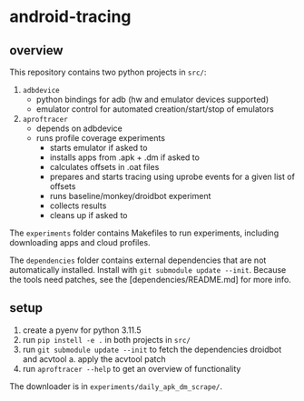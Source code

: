 # android-tracing

## overview

This repository contains two python projects in `src/`: 

1. `adbdevice`
    - python bindings for adb (hw and emulator devices supported)
    - emulator control for automated creation/start/stop of emulators
2. `aproftracer`
    - depends on adbdevice
    - runs profile coverage experiments
        - starts emulator if asked to
        - installs apps from .apk + .dm if asked to
        - calculates offsets in .oat files
        - prepares and starts tracing using uprobe events for a given list of offsets
        - runs baseline/monkey/droidbot experiment
        - collects results
        - cleans up if asked to

The `experiments` folder contains Makefiles to run experiments, including downloading apps and cloud profiles. 

The `dependencies` folder contains external dependencies that are not automatically installed. Install with `git submodule update --init`. Because the tools need patches, see the [dependencies/README.md] for more info.

## setup

1. create a pyenv for python 3.11.5
2. run `pip instell -e .` in both projects in `src/`
3. run `git submodule update --init` to fetch the dependencies droidbot and acvtool
    a. apply the acvtool patch
4. run `aproftracer --help` to get an overview of functionality

The downloader is in `experiments/daily_apk_dm_scrape/`.
